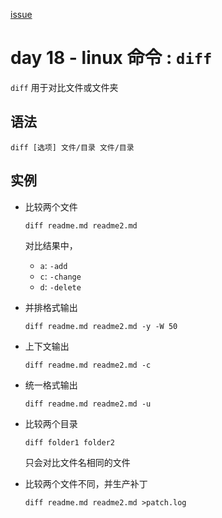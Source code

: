 [issue](https://api.github.com/repos/hoperyy/blog/issues/87)

# day 18 - linux 命令 : `diff`

`diff` 用于对比文件或文件夹

## 语法

```
diff [选项] 文件/目录 文件/目录
```
        
## 实例
    
+   比较两个文件

    ```
    diff readme.md readme2.md
    ```
    
    对比结果中，
    
    +   `a`: `-add`
    +   `c`: `-change`
    +   `d`: `-delete`

+   并排格式输出

    ```
    diff readme.md readme2.md -y -W 50
    ```
    
+   上下文输出

    ```
    diff readme.md readme2.md -c
    ```
    
+   统一格式输出

    ```
    diff readme.md readme2.md -u
    ```
    
+   比较两个目录

    ```
    diff folder1 folder2
    ```
    
    只会对比文件名相同的文件
    
+   比较两个文件不同，并生产补丁

    ```
    diff readme.md readme2.md >patch.log
    ```
    
    



